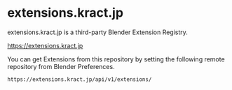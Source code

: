 # extensions.kract.jp

extensions.kract.jp is a third-party Blender Extension Registry.

https://extensions.kract.jp

You can get Extensions from this repository by setting the following remote repository from Blender Preferences.

```bash
https://extensions.kract.jp/api/v1/extensions/
```
